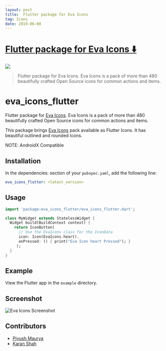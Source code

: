 ```yaml
---
layout: post
title:  Flutter package for Eva Icons
tag: Icons
date: 2019-06-08
---
```


# [Flutter package for Eva Icons ️⬇️ ](http://github.com/piyushmaurya23/eva_icons_flutter)  

![](https://flutterawesome.com/content/images/2019/05/eva_icons_flutter.jpg)
 
> Flutter package for Eva Icons. Eva Icons is a pack of more than 480 beautifully crafted Open Source icons for common actions and items.

 
# eva_icons_flutter

Flutter package for [Eva Icons](https://akveo.github.io/eva-icons/). Eva Icons is a pack of more than 480 beautifully crafted Open Source icons for common actions and items.

This package brings [Eva Icons](https://akveo.github.io/eva-icons/) pack available as Flutter Icons. It has beautiful outlined and rounded Icons.

NOTE: AndroidX Compatible

## Installation

In the dependencies: section of your `pubspec.yaml`, add the following line:

```yaml
eva_icons_flutter: <latest_version>
```

## Usage

```dart
import 'package:eva_icons_flutter/eva_icons_flutter.dart';

class MyWidget extends StatelessWidget {
  Widget build(BuildContext context) {
    return IconButton(
      // Use the EvaIcons class for the IconData
      icon: Icon(EvaIcons.heart),
      onPressed: () { print("Eva Icon heart Pressed"); }
     );
  }
}
```

## Example

View the Flutter app in the `example` directory.

## Screenshot

![Eva Icons Screenshot](https://raw.githubusercontent.com/piyushmaurya23/eva_icons_flutter/master/)

## Contributors

- [Piyush Maurya](https://github.com/piyushmaurya23/)
- [Karan Shah](https://github.com/karan413255)

